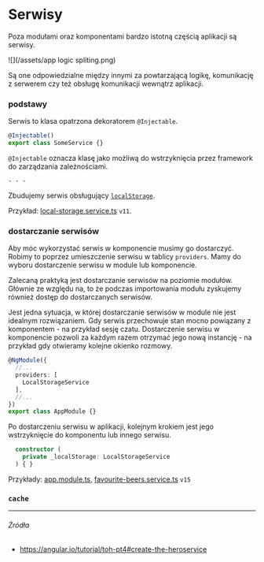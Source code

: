 # Serwisy

Poza modułami oraz komponentami bardzo istotną częścią aplikacji są serwisy. 

![](/assets/app logic spliting.png)

Są one odpowiedzialne między innymi za powtarzającą logikę, komunikację z serwerem czy też obsługę komunikacji wewnątrz aplikacji.

### podstawy

Serwis to klasa opatrzona dekoratorem `@Injectable`.

```js
@Injectable()
export class SomeService {}
```

`@Injectable` oznacza klasę jako możliwą do wstrzyknięcia przez framework do zarządzania zależnościami.

` - - - `

Zbudujemy serwis obsługujący [`localStorage`](https://developer.mozilla.org/pl/docs/Web/API/Window/localStorage). 

Przykład: [local-storage.service.ts](https://github.com/mmotel/ng-beers-app/blob/v11/src/app/shared/service/local-storage/local-storage.service.ts) `v11`.

### dostarczanie serwisów

Aby móc wykorzystać serwis w komponencie musimy go dostarczyć. Robimy to poprzez umieszczenie serwisu w tablicy `providers`. Mamy do wyboru dostarczenie serwisu w module lub komponencie. 

Zalecaną praktyką jest dostarczanie serwisów na poziomie modułów. Głównie ze względu na, to że podczas importowania modułu zyskujemy również dostęp do dostarczanych serwisów.

Jest jedna sytuacja, w której dostarczanie serwisów w module nie jest idealnym rozwiązaniem. Gdy serwis przechowuje stan mocno powiązany z komponentem - na przykład sesję czatu. Dostarczenie serwisu w komponencie pozwoli za każdym razem otrzymać jego nową instancję - na przykład gdy otwieramy kolejne okienko rozmowy.

```ts
@NgModule({
  //...
  providers: [
    LocalStorageService
  ],
  //...
})
export class AppModule {}
```

Po dostarczeniu serwisu w aplikacji, kolejnym krokiem jest jego wstrzyknięcie do komponentu lub innego serwisu.  

```ts
  constructor (
    private _localStorage: LocalStorageService
  ) { }
```

Przykłady: [app.module.ts](https://github.com/mmotel/ng-beers-app/blob/v15/src/app/app.module.ts), [favourite-beers.service.ts](https://github.com/mmotel/ng-beers-app/blob/v15/src/app/favourite/service/favourite-beer/favourite-beer.service.ts) `v15`

### `cache`



---

###### Źródła

* https://angular.io/tutorial/toh-pt4#create-the-heroservice